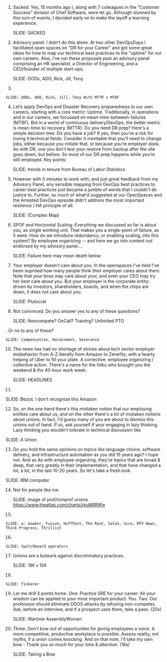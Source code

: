 1. Sacked. Yes, 15 months ago I, along with 7 colleagues in the “Customer Success” division of Chef Software, were let go. Although stunned by this turn of events, I decided early on to make the layoff a learning experience.

    SLIDE: SACKED

2. Advisory panel: I didn’t do this alone. At two other DevOpsDays I facilitated open spaces on “DR for your Career” and got some great ideas for how to map our technical best practices to the "uptime" for our own careers. Also, I’ve run these proposals past an advisory panel comprising an HR specialist, a Director of Engineering, and a CEO/founder of multiple start-ups.

    SLIDE: DODs, ADO, Rick, Jill, Tony

3.     

    SLIDE: DODs, ADO, Rick, Jill, Tony With MTTR v MTBF

4. Let’s apply DevOps and Disaster Recovery preparedness to our own careers, starting with a core metric: Uptime. Traditionally, in operations and in our careers, we focussed on mean-time-between-failures (MTBF). But in a world of continuous delivery/DevOps, the better metric is mean-time-to recovery (MTTR). Do you need DR prep? Here's a simple decision tree: Do you have a job? If yes, then you're a risk for losing it.technical fields. Consider it inevitable that you’ll need to change jobs, either because you initiate that, or because you’re employer does. As with DR, one you don’t test your restore from backup after the site goes down, but before. So most of our DR prep happens while you’re still employed. Key points:

    SLIDE: trends in tenure from Bureau of Labor Statistics

5. However with 5 minutes to work with, and just great feedback from my Advisory Panel, any sensible mapping from DevOps best practices
to career best practices just became a jumble of words that I couldn't do justice to. Further, so much of what'd suggested at our OpenSpaces and the Arrested DevOps episode didn't address the most important resilence / HA principle of all:

    SLIDE: (Complex Map)


6. SPOF and Horizontal Scaling: Everything we discussed so far is about you, as single working unit. That makes you a single-point of failure, as it were. How do we introduce redundancy, or enabling scaling, into this system? By employee organizing -- and here we go into content _not_ endorsed by my advisory panel....

   SLIDE: Failure here may mean death below


7. Your employer doesn't care about you. In the openspaces I've held I've been suprised how many people think their employer cares about them. Note that your boss may care about your, and even your CEO may try her best care about you. But your employer is the corporate entity: driven by investors, shareholders, boards, and when the chips are down, it does not care about you.

    SLIDE: Plutocrat

8.  Not convinced: Do you answer yes to any of these questions?

    SLIDE: Noncompete? OnCall? Training? Unlimited PTO

. Or no to any of these?

    SLIDE: Compensation, Harassment, Severance


10. The news has had no shortage of stories about tech sector employer misbehavior from A-Z.literally from Amazon to Zenefits, with a hearty helping of Uber to fill your plate. A corrective: employee organizing / collective action. There's a name for the folks who brought you the weekend & the 40-hour work week:


    SLIDE: HEADLINES

11. 

   SLIDE: Bezos: I don't recognize this Amazon

12. So, on the one hand there's this mistaken notion that our employing entities care about us, and on the other there's a lot of mistaken notions about unions. In fact, I'd guess many of you are about to dismiss this unions out of hand. If so, ask yourself if your engaging in lazy thinking. Lazy thinking you wouldn't tolerate in technical discussion like

   SLIDE: A Union


13. Do you hold the same opinions on topics like language choice, software delivery, and infrastructure automation as you did 15 years ago? I hope not. And as As with employee organzing, they're topics that are broad & deep, that vary greatly in their implementation, and that have changed a lot, a lot, in the last 10-20 years. So let's take a fresh look.

   SLIDE: IBM computer

14. Not for people like me. 

    SLIDE: image of prof/nonprof unions https://www.theatlas.com/charts/rkuNRR9Fe

15. 

    SLIDE: w: Gawker, Fusion, HuffPost, The Root, Salon, Vice, MTV News, Think Progress, Thrillist

16. 

    SLIDE: Switchboard operators

17. Unions are a bulwark against discriminatory practices. 

    SLIDE: 19¢ v 10¢

18. 

    SLIDE: Tinkerer


19. Let me drill 3 points home. One: Practice SRE for your career. All your wisdom can be applied to your most important product: You. Two: Our profession should eliminate DDOS attacks by refusing non-competes. Ask, before an interview, and if a prospect uses them, take a pass.  (20s)

    SLIDE: Wartime AssemblyWomen

20. Three: Don't bow out of opportunites for giving employees a voice. A more competitive, productive workplace is possible. Assess reality, not myths, if a union comes knocking. And on that note, I'll take my own bow - Thank you so much for your time & attention. (16s)

    SLIDE: Taking a Bow

